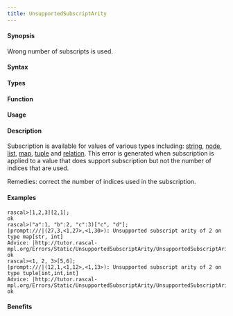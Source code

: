 ```yaml
---
title: UnsupportedSubscriptArity
---
```


#### Synopsis

Wrong number of subscripts is used. 

#### Syntax

#### Types

#### Function
       
#### Usage

#### Description

Subscription is available for values of various types including: 
[string](/docs/Rascal/Expressions/Values/String/Subscription), 
[node](/docs/Rascal/Expressions/Values/Node/Subscription),
[list](/docs/Rascal/Expressions/Values/List/Subscription), 
[map](/docs/Rascal/Expressions/Values/Map/Subscription), 
[tuple](/docs/Rascal/Expressions/Values/Tuple/Subscription) and 
[relation](/docs/Rascal/Expressions/Values/Relation/Subscription).
This error is generated when subscription is applied to a value that does support subscription but not the number
of indices that are used.

Remedies: correct the number of indices used in the subscription.

#### Examples


```rascal-shell
rascal>[1,2,3][2,1];
ok
rascal>("a":1, "b":2, "c":3)["c", "d"];
|prompt:///|(27,3,<1,27>,<1,30>): Unsupported subscript arity of 2 on type map[str, int]
Advice: |http://tutor.rascal-mpl.org/Errors/Static/UnsupportedSubscriptArity/UnsupportedSubscriptArity.html|
ok
rascal><1, 2, 3>[5,6];
|prompt:///|(12,1,<1,12>,<1,13>): Unsupported subscript arity of 2 on type tuple[int,int,int]
Advice: |http://tutor.rascal-mpl.org/Errors/Static/UnsupportedSubscriptArity/UnsupportedSubscriptArity.html|
ok
```

#### Benefits


